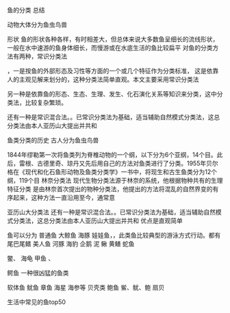 鱼的分类 总结

动物大体分为鱼虫鸟兽



形状
鱼的形状各种各样，有时相差大，但总体来说大多数鱼呈细长的流线形状，一般在水中速游的鱼身体细长，而慢游或在水底生活的鱼比较扁平
对鱼的分类方法有两种，常识分类法

，一是按鱼的外部形态及习性等方面的一个或几个特征作为分类标准， 这是依靠人的主观见解来划分的，这种分类法简单直观。本文主要采用常识分类法

 另一种是依靠鱼的形态、生态、生理、发生、化石演化关系等知识来分类，这中分类法，比较复杂繁琐。

还有一种是常识混合法。。已常识分类法为基础，适当辅助自然模式分类法，这总分类法由本人亚历山大提出并共和

鱼类分类的历史
古人分为鱼虫鸟兽

1844年缪勒第一次将鱼类列为脊椎动物的一个纲，以下分为6个亚纲，14个目。此后，雷根、古德里奇、琼丹又先后用自己的方法对鱼类进行了分类。1955年贝尔格在《现代和化石鱼形动物及鱼类分类学》一书中，将现生和古生鱼类分为12个纲，119个目
林奈分类法
现代生物分类法源于林奈的系统，他根据物种共有的生理特征分类
是由林奈首次提出的物种分类法，他提出的方法将混乱的自然界变的有序起来，这种方法一直沿用至今，通常意

亚历山大分类法
还有一种是常识混合法。。已常识分类法为基础，适当辅助自然模式分类法，这总分类法由本人亚历山大提出并共和
优点是直观简单

鱼可以分为 普通鱼 
大鲸鱼 海豚 娃娃鱼，，此类鱼比较典型的游泳方式行动。都有尾巴尾鳍 
美人鱼 河豚 海豹  企鹅
泥 鳅 黄鳝 蛇鱼

鳖、 海龟 甲鱼
、

鳄鱼 一种很凶猛的鱼类

软体鱼 鱿鱼 章鱼  海星 海参等 
贝壳类 鲍鱼 鲎、鱿、鲍 扇贝

生活中常见的鱼top50



